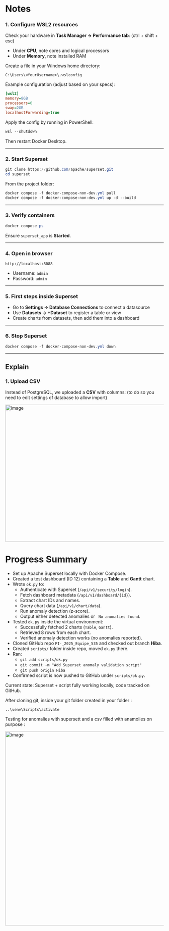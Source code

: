 # Notes


### 1. Configure WSL2 resources
Check your hardware in **Task Manager → Performance tab**: (ctrl + shift + esc)
- Under **CPU**, note cores and logical processors
- Under **Memory**, note installed RAM

Create a file in your Windows home directory:

`C:\Users\<YourUsername>\.wslconfig`

Example configuration (adjust based on your specs):

```ini
[wsl2]
memory=8GB
processors=6
swap=2GB
localhostForwarding=true
```

Apply the config by running in PowerShell:

```powershell
wsl --shutdown
```

Then restart Docker Desktop.

---

### 2. Start Superset

```powershell
git clone https://github.com/apache/superset.git
cd superset
```

From the project folder:

```powershell
docker compose -f docker-compose-non-dev.yml pull
docker compose -f docker-compose-non-dev.yml up -d --build

```

---

### 3. Verify containers
```powershell
docker compose ps
```
Ensure `superset_app` is **Started**.

---

### 4. Open in browser
```
http://localhost:8088
```
- Username: `admin`  
- Password: `admin`

---

### 5. First steps inside Superset
- Go to **Settings → Database Connections** to connect a datasource  
- Use **Datasets → +Dataset** to register a table or view  
- Create charts from datasets, then add them into a dashboard  

---

### 6. Stop Superset
```powershell
docker compose -f docker-compose-non-dev.yml down
```

---

## Explain

### 1. Upload CSV
Instead of PostgreSQL, we uploaded a **CSV** with columns:
(to do so you need to edit settings of database to allow import)

<img width="817" height="434" alt="image" src="https://github.com/user-attachments/assets/1b9e5f02-b3e7-4e16-84c4-e5cc5aa2008f" />

# Progress Summary

- Set up Apache Superset locally with Docker Compose.  
- Created a test dashboard (ID 12) containing a **Table** and **Gantt** chart.  
- Wrote `ok.py` to:
  - Authenticate with Superset (`/api/v1/security/login`).
  - Fetch dashboard metadata (`/api/v1/dashboard/{id}`).
  - Extract chart IDs and names.
  - Query chart data (`/api/v1/chart/data`).
  - Run anomaly detection (z-score).
  - Output either detected anomalies or ` No anomalies found`.  
- Tested `ok.py` inside the virtual environment:
  - Successfully fetched 2 charts (`Table`, `Gantt`).
  - Retrieved 8 rows from each chart.
  - Verified anomaly detection works (no anomalies reported).  
- Cloned GitHub repo `PI-_2025_Equipe_535` and checked out branch **Hiba**.  
- Created `scripts/` folder inside repo, moved `ok.py` there.  
- Ran:
  - `git add scripts/ok.py`
  - `git commit -m "Add Superset anomaly validation script"`
  - `git push origin Hiba`  
- Confirmed script is now pushed to GitHub under `scripts/ok.py`.  

Current state: Superset + script fully working locally, code tracked on GitHub.

After cloning git, inside your git folder created in your folder : 

```
..\venv\Scripts\activate
```


Testing for anomalies with supersett and a csv filled with anamolies on purpose :

<img width="1464" height="615" alt="image" src="https://github.com/user-attachments/assets/3fbda885-9aa9-4912-9bb2-671130e1ac9d" />






